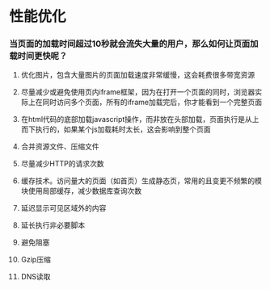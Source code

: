 # 性能优化

### 当页面的加载时间超过10秒就会流失大量的用户，那么如何让页面加载时间更快呢？

1. 优化图片，包含大量图片的页面加载速度非常缓慢，这会耗费很多带宽资源

2. 尽量减少或避免使用页内iframe框架，因为在打开一个页面的同时，浏览器实际上在同时访问多个页面，所有的iframe加载完后，你才能看到一个完整页面

3. 在html代码的底部加载javascript操作，而非放在头部加载，页面执行是从上而下执行的，如果某个js加载耗时太长，这会影响到整个页面

4. 合并资源文件、压缩文件

5. 尽量减少HTTP的请求次数

6. 缓存技术。访问量大的页面（如首页）生成静态页，常用的且变更不频繁的模块使用局部缓存，减少数据库查询次数

7. 延迟显示可见区域外的内容

8. 延长执行非必要脚本

9. 避免阻塞

10. Gzip压缩

11. DNS读取
